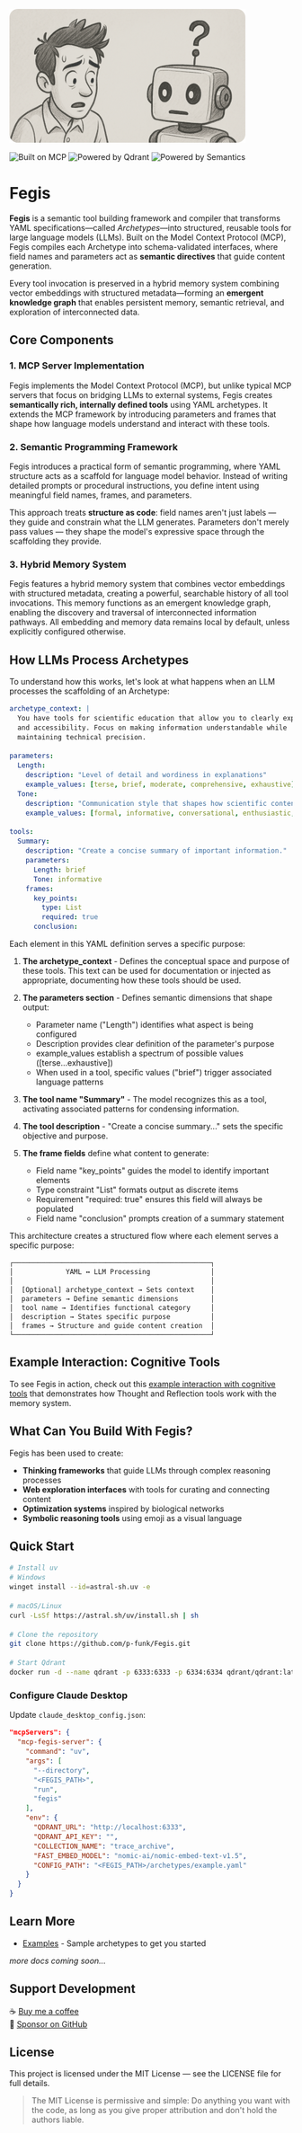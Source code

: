 ![Fegis Banner](docs/assets/huh-banner.png)

![Built on MCP](https://img.shields.io/badge/Built%20on-MCP-white?style=flat-square&color=000000) ![Powered by Qdrant](https://img.shields.io/badge/Stored%20in-Qdrant-FF4F70?style=flat-square&logoColor=white) ![Powered by Semantics](https://img.shields.io/badge/Powered%20by-Semantics-3B82F6?style=flat-square)
# Fegis

**Fegis** is a semantic tool building framework and compiler that transforms YAML specifications—called _Archetypes_—into structured, reusable tools for large language models (LLMs). Built on the Model Context Protocol (MCP), Fegis compiles each Archetype into schema-validated interfaces, where field names and parameters act as **semantic directives** that guide content generation.

Every tool invocation is preserved in a hybrid memory system combining vector embeddings with structured metadata—forming an **emergent knowledge graph** that enables persistent memory, semantic retrieval, and exploration of interconnected data.

## Core Components

### 1. MCP Server Implementation

Fegis implements the Model Context Protocol (MCP), but unlike typical MCP servers that focus on bridging LLMs to external systems, Fegis creates **semantically rich, internally defined tools** using YAML archetypes. It extends the MCP framework by introducing parameters and frames that shape how language models understand and interact with these tools.

### 2. Semantic Programming Framework

Fegis introduces a practical form of semantic programming, where YAML structure acts as a scaffold for language model behavior. Instead of writing detailed prompts or procedural instructions, you define intent using meaningful field names, frames, and parameters.

This approach treats **structure as code**: field names aren't just labels — they guide and constrain what the LLM generates. Parameters don't merely pass values — they shape the model's expressive space through the scaffolding they provide.

### 3. Hybrid Memory System

Fegis features a hybrid memory system that combines vector embeddings with structured metadata, creating a powerful, searchable history of all tool invocations. This memory functions as an emergent knowledge graph, enabling the discovery and traversal of interconnected information pathways. All embedding and memory data remains local by default, unless explicitly configured otherwise.

## How LLMs Process Archetypes

To understand how this works, let's look at what happens when an LLM processes the scaffolding of an Archetype:

```yaml
archetype_context: |
  You have tools for scientific education that allow you to clearly explain complex concepts with accuracy 
  and accessibility. Focus on making information understandable while 
  maintaining technical precision.

parameters:
  Length:
    description: "Level of detail and wordiness in explanations"
    example_values: [terse, brief, moderate, comprehensive, exhaustive]
  Tone:
    description: "Communication style that shapes how scientific content is presented"
    example_values: [formal, informative, conversational, enthusiastic, socratic]

tools:
  Summary:
    description: "Create a concise summary of important information."
    parameters:
      Length: brief
      Tone: informative
    frames:
      key_points:
        type: List
        required: true
      conclusion:
```

Each element in this YAML definition serves a specific purpose:

1. **The archetype_context** - Defines the conceptual space and purpose of these tools. This text can be used for documentation or injected as appropriate, documenting how these tools should be used.
    
2. **The parameters section** - Defines semantic dimensions that shape output:
    
    - Parameter name ("Length") identifies what aspect is being configured
    - Description provides clear definition of the parameter's purpose
    - example_values establish a spectrum of possible values ([terse...exhaustive])
    - When used in a tool, specific values ("brief") trigger associated language patterns
3. **The tool name "Summary"** - The model recognizes this as a tool, activating associated patterns for condensing information.
    
4. **The tool description** - "Create a concise summary..." sets the specific objective and purpose.
    
5. **The frame fields** define what content to generate:
    
    - Field name "key_points" guides the model to identify important elements
    - Type constraint "List" formats output as discrete items
    - Requirement "required: true" ensures this field will always be populated
    - Field name "conclusion" prompts creation of a summary statement

This architecture creates a structured flow where each element serves a specific purpose:

```
┌─────────────────────────────────────────────────┐
│             YAML ↔ LLM Processing               │
│                                                 │
│  [Optional] archetype_context → Sets context    │
│  parameters → Define semantic dimensions        │
│  tool name → Identifies functional category     │
│  description → States specific purpose          │
│  frames → Structure and guide content creation  │
└─────────────────────────────────────────────────┘
```
## Example Interaction: Cognitive Tools

To see Fegis in action, check out this [example interaction with cognitive tools](./docs/example-archetype-interaction.md) that demonstrates how Thought and Reflection tools work with the memory system.
## What Can You Build With Fegis?

Fegis has been used to create:

- **Thinking frameworks** that guide LLMs through complex reasoning processes
- **Web exploration interfaces** with tools for curating and connecting content
- **Optimization systems** inspired by biological networks
- **Symbolic reasoning tools** using emoji as a visual language

## Quick Start

```bash
# Install uv
# Windows
winget install --id=astral-sh.uv -e

# macOS/Linux
curl -LsSf https://astral.sh/uv/install.sh | sh

# Clone the repository
git clone https://github.com/p-funk/Fegis.git

# Start Qdrant
docker run -d --name qdrant -p 6333:6333 -p 6334:6334 qdrant/qdrant:latest
```

### Configure Claude Desktop

Update `claude_desktop_config.json`:

```json
"mcpServers": {
  "mcp-fegis-server": {
    "command": "uv",
    "args": [
      "--directory",
      "<FEGIS_PATH>",
      "run",
      "fegis"
    ],
    "env": {
      "QDRANT_URL": "http://localhost:6333",
      "QDRANT_API_KEY": "",
      "COLLECTION_NAME": "trace_archive",
      "FAST_EMBED_MODEL": "nomic-ai/nomic-embed-text-v1.5",
      "CONFIG_PATH": "<FEGIS_PATH>/archetypes/example.yaml"
    }
  }
}
```

## Learn More

- [Examples](./archetypes/) - Sample archetypes to get you started

_more docs coming soon..._


## Support Development

☕ [Buy me a coffee](https://ko-fi.com/perrygolden)  
💖 [Sponsor on GitHub](https://github.com/sponsors/p-funk)

## License

This project is licensed under the MIT License — see the LICENSE file for full details.

> The MIT License is permissive and simple: Do anything you want with the code, as long as you give proper attribution and don't hold the authors liable.
